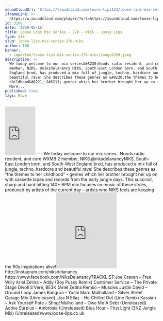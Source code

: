 ```yaml
---
soundCloudUrl: 'https://soundcloud.com/loose-lips123/loose-lips-mix-series-278-niks'
iframeLink: >-
  https://w.soundcloud.com/player/?url=https://soundcloud.com/loose-lips123/loose-lips-mix-series-278-niks&color=00aabb&auto_play=false&hide_related=false&show_comments=true&show_user=true&show_reposts=false
id: 3209
date: '2020-05-15'
title: Loose Lips Mix Series - 278 - NIKS - Loose Lips
type: mix
slug: loose-lips-mix-series-278-niks
author: 100
banner:
  - imported/loose-lips-mix-series-278-niks/image3209.jpeg
description: >-
  We today welcome to our mix series&#8230;Noods radio resident, and core WXMB 2
  member, NIKS. @niksdelanancy NIKS, South-East London born, and South-West
  England bred, has produced a mix full of jungle, techno, hardcore and
  beautiful rave! She describes these genres as &#8220;the themes to her
  childhood&#8221; &#8211; genres which her brother brought her up on [...]Read
  More...
published: true
tags: Rave
---
```

<iframe id="sc-widget" title="title" width="100" height="160" scrolling="no" frameborder="yes" allow="autoplay" src="https://w.soundcloud.com/player/?url=https://soundcloud.com/loose-lips123/loose-lips-mix-series-278-niks&amp;color=00aabb&amp;auto_play=false&amp;hide_related=false&amp;show_comments=true&amp;show_user=true&amp;show_reposts=false"></iframe>
---
We today welcome to our mix series…Noods radio resident, and core WXMB 2 member, NIKS.@niksdelanancyNIKS, South-East London born, and South-West England bred, has produced a mix full of jungle, techno, hardcore and beautiful rave! She describes these genres as “the themes to her childhood” – genres which her brother brought her up on with cassette tapes and records from the early jungle days. This succinct, sharp and hard hitting 140+ BPM mix focuses on music of these styles, produced by artists of the current day – artists who NIKS feels are keeping the 90s inspirations alive!<iframe loading="lazy" title="Niks" width="200" height="250" src="https://www.mixcloud.com/widget/follow/?u=https%3A%2F%2Fwww.mixcloud.com%2Fniksdelanancy%2F" frameborder="0"></iframe>  
http://instagram.com/niksdelanancy  
https://www.facebook.com/NiksDelanancyTRACKLIST:Joe Craven – Free Willy  
Ariel Zetina – Addy (Boy Pussy Remix)  
Customer Service – The Private Stage  
Divoli S’Vere, BE3K (Ariel Zetina Remix) – Muscles  
Justin David – Ground Loop  
James Bangura – Yoshi Maru  
Mulholland – Silver Street Garage Mix (Unreleased)  
Liza N Eliaz – He Chilled Out (Line Remix)  
Kassian – Ask Yourself  
Pote – Sting!  
Mulholland – Owe Me A Debt (Unreleased)  
Active Surplus – Ambrosia (Unreleased)  
Blue Hour – First Light (3KZ Jungle Mix) (Unreleased)www.loose-lips.co.uk